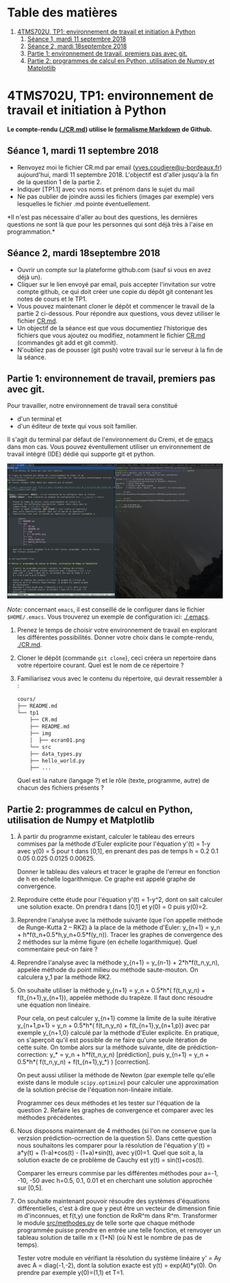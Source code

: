 
# Table des matières

1.  [4TMS702U, TP1: environnement de travail et initiation à Python](#org1910847)
    1.  [Séance 1, mardi 11 septembre 2018](#org4c7b8ae)
    2.  [Séance 2, mardi 18septembre 2018](#orge5e7c41)
    3.  [Partie 1: environnement de travail, premiers pas avec git.](#org4743c97)
    4.  [Partie 2: programmes de calcul en Python, utilisation de Numpy et Matplotlib](#org5b33d32)



<a id="org1910847"></a>

# 4TMS702U, TP1: environnement de travail et initiation à Python

**Le compte-rendu ([./CR.md](./CR.md)) utilise le [formalisme Markdown](https://guides.github.com/features/mastering-markdown) de Github.**


<a id="org4c7b8ae"></a>

## Séance 1, mardi 11 septembre 2018

-   Renvoyez moi le fichier CR.md par email (yves.coudiere@u-bordeaux.fr)
    aujourd'hui, mardi 11 septembre 2018. L'objectif est d'aller jusqu'à
    la fin de la question 1 de la partie 2.
-   Indiquer [TP1.1] avec vos noms et prénom dans le sujet du mail
-   Ne pas oublier de joindre aussi les fichiers (images par exemple) vers
    lesquelles le fichier .md pointe éventuellement.

\*Il n'est pas nécessaire d'aller au bout des questions, les dernières
questions ne sont là que pour les personnes qui sont déjà très à l'aise
en programmation.\*


<a id="orge5e7c41"></a>

## Séance 2, mardi 18septembre 2018

-   Ouvrir un compte sur la plateforme github.com (sauf si vous en avez
    déjà un).
-   Cliquer sur le lien envoyé par email, puis accepter l'invitation sur
    votre compte github, ce qui doit créer une copie du dépôt git
    contenant les notes de cours et le TP1.
-   Vous pouvez maintenant cloner le dépôt et commencer le travail de la
    partie 2 ci-dessous. Pour répondre aux questions, vous devez utiliser
    le fichier [CR.md](CR.md).
-   Un objectif de la séance est que vous documentiez l'historique des
    fichiers que vous ajoutez ou modifiez, notamment le fichier [CR.md](CR.md)
    (commandes git add et git commit).
-   N'oubliez pas de pousser (git push) votre travail sur le serveur à la
    fin de la séance.


<a id="org4743c97"></a>

## Partie 1: environnement de travail, premiers pas avec git.

Pour travailler, notre environnement de travail sera constitué 

-   d'un terminal et
-   d'un éditeur de texte qui vous soit familier.

Il s'agit du terminal par défaut de l'environnement du Cremi, et de
[emacs](https://www.gnu.org/software/emacs) dans mon cas. Vous pouvez éventullement utiliser un environnement
de travail intégré (IDE) dédié qui supporte git et python.

[![img](./img/ecran01.png "Voici à quoi ressemble mon écran lors de l'écriture des notes de cours.")](img/ecran01.png) 

*Note:* concernant `emacs`, il est conseillé de le configurer dans le fichier
`$HOME/.emacs`. Vous trouverez un exemple de configuration ici: [./.emacs](./.emacs).

1.  Prenez le temps de choisir votre environnement de travail en
    explorant les différentes possibilités. Donner votre choix dans le
    compte-rendu, [./CR.md](./CR.md).
2.  Cloner le dépôt (commande `git clone`), ceci créera un repertoire
    dans votre répertoire courant. Quel est le nom de ce répertoire ?
3.  Familiarisez vous avec le contenu du répertoire, qui devrait ressembler à :
    
        cours/
        ├── README.md
        └── tp1
            ├── CR.md
            ├── README.md
            ├── img
            │  ├── ecran01.png
            └── src
        	├── data_types.py
        	├── hello_world.py
        	├── ...
    
    Quel est la nature (langage ?) et le rôle (texte, programme, autre) de chacun
    des fichiers présents ?


<a id="org5b33d32"></a>

## Partie 2: programmes de calcul en Python, utilisation de Numpy et Matplotlib

1.  À partir du programme existant, calculer le tableau des erreurs
    commises par la méthode d'Euler explicite pour l'équation y'(t) = 1-y
    avec y(0) = 5 pour t dans [0,1], en prenant des pas de temps h = 0.2
    0.1 0.05 0.025 0.0125 0.00625. 
    
    Donner le tableau des valeurs et tracer le graphe de l'erreur en
    fonction de h en échelle logarithmique. Ce graphe est appelé graphe
    de convergence.
2.  Reproduire cette étude pour l'équation y'(t) = 1-y^2, dont on sait
    calculer une solution exacte. On prendra t dans [0,1] et y(0) = 0
    puis y(0)=2.
3.  Reprendre l'analyse avec la méthode suivante (que l'on appelle
    méthode de Runge-Kutta 2 &#x2013; RK2) à la place de la méthode d'Euler:
    y\_{n+1} = y\_n + h\*f(t\_n+0.5\*h,y\_n+0.5\*f(y\_n)). Tracer les graphes de
    convergence des 2 méthodes sur la même figure (en échelle
    logarithmique). Quel commentaire peut-on faire ?
4.  Reprendre l'analyse avec la méthode y\_{n+1} = y\_{n-1} +
    2\*h\*f(t\_n,y\_n), appelée méthode du point milieu ou méthode
    saute-mouton. On calculera y\_1 par la méthode RK2.
5.  On souhaite utiliser la méthode y\_{n+1} = y\_n + 0.5\*h\*( f(t\_n,y\_n) +
    f(t\_{n+1},y\_{n+1}), appelée méthode du trapèze. Il faut donc résoudre
    une équation non linéaire. 
    
    Pour cela, on peut calculer y\_{n+1} comme la limite de la suite
    itérative y\_{n+1,p+1} = y\_n + 0.5\*h\*( f(t\_n,y\_n) +
    f(t\_{n+1},y\_{n+1,p}) avec par exemple y\_{n+1,0} calculé par la
    méthode d'Euler explicite. En pratique, on s'aperçoit qu'il est
    possible de ne faire qu'une seule itération de cette suite. On tombe
    alors sur la méthode suivante, dite de prédiction-correction: y\_\* =
    y\_n + h\*f(t\_n,y\_n) [prédiction], puis y\_{n+1} = y\_n + 0.5\*h\*(
    f(t\_n,y\_n) + f(t\_{n+1},y\_\*) ) [correction]. 
    
    On peut aussi utiliser la méthode de Newton (par exemple telle
    qu'elle existe dans le module `scipy.optimize`) pour calculer une
    approximation de la solution précise de l'équation non-linéaire
    initiale.
    
    Programmer ces deux méthodes et les tester sur l'équation de la
    question 2. Refaire les graphes de convergence et comparer avec les
    méthodes précédentes.
6.  Nous disposons maintenant de 4 méthodes (si l'on ne conserve que la
    verzsion prédiction-ocrrection de la question 5). Dans cette question
    nous souhaitons les comparer pour la résolution de l'équation y'(t) =
    a\*y(t) + (1-a)\*cos(t) - (1+a)\*sin(t), avec y(0)=1. Quel que soit a,
    la solution exacte de ce problème de Cauchy est y(t) = sin(t)+cos(t).
    
    Comparer les erreurs commise par les différentes méthodes pour a=-1,
    -10, -50 avec h=0.5, 0.1, 0.01 et en cherchant une solution approchée
    sur [0,5].
7.  On souhaite maintenant pouvoir résoudre des systèmes d'équations
    différentielles, c'est à dire que y peut être un vecteur de dimension
    finie m d'inconnues, et f(t,y) une fonction de RxR^m dans
    R^m. Transformer le module [src/methodes.py](src/methodes.py) de telle sorte que chaque
    méthode programmée puisse prendre en entrée une telle fonction, et
    renvoyer un tableau solution de taille m x (1+N) (où N est le nombre
    de pas de temps).
    
    Tester votre module en vérifiant la résolution du système linéaire y'
    = Ay avec A = diag(-1,-2), dont la solution exacte est y(t) =
    exp(At)\*y(0). On prendre par exemple y(0)=(1,1) et T=1.

